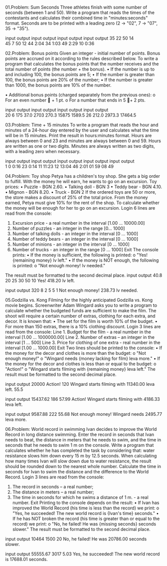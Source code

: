 01.Problem:  Sum Seconds
Three athletes finish with some number of seconds (between 1 and 50). Write a program that reads the times of the contestants and calculates their combined time in "minutes:seconds" format. Seconds are to be printed with a leading zero (2 -> "02", 7 -> "07", 35 -> "35").

input	output	input	output  input	output	input	output
35            22            50            14    
45            7             50            12
44	  2:04		34    1:03	  49  	2:29    10    0:36

02.Problem: Bonus points
Given an integer - initial number of points. Bonus points are accrued on it according to the rules described below. To write a program that calculates the bonus points that the number receives and the total number of points (the number + the bonus).
• If the number is up to and including 100, the bonus points are 5;
• If the number is greater than 100, the bonus points are 20% of the number;
• If the number is greater than 1000, the bonus points are 10% of the number.

• Additional bonus points (charged separately from the previous ones):
o For an even number  + 1 pt.
o For a number that ends in 5 + 2 pts.

input	output		input	output	        input	output	        input	output	
20	6               175     37.0            2703    270.3           15875   1589.5
        26		        212.0                   2973.3                  17464.5

03.Problem: Time + 15 minutes
To write a program that reads the hour and minutes of a 24-hour day entered by the user and calculates what the time will be in 15 minutes. 
Print the result in hours:minutes format. Hours are always between 0 and 23 and minutes are always between 0 and 59. 
Hours are written as one or two digits. Minutes are always written as two digits, with a leading zero when necessary.

input	output		input	output		input	output		input	output		input	output	
1                       0       0:16            23	0:14            11      11:23           12      13:04
46	2:01		01                      59                      08                      49

04.Problem: Toy shop
Petya has a children's toy shop. She gets a big order to fulfill. With the money he will earn, he wants to go on an excursion.
Toy prices:
• Puzzle - BGN 2.60.
• Talking doll - BGN 3
• Teddy bear - BGN 4.10.
• Mignon - BGN 8.20.
• Truck - BGN 2
If the ordered toys are 50 or more, the store makes a discount of 25% of the total price. From the money earned, Petya must give 10% for the rent of the shop. To calculate whether the money will be enough for her to go on an excursion.
Login
6 lines are read from the console:
1. Excursion price - a real number in the interval [1.00 … 10000.00]
2. Number of puzzles - an integer in the range [0… 1000]
3. Number of talking dolls - an integer in the interval [0 … 1000]
4. Number of teddy bears - an integer in the interval [0 … 1000]
5. Number of minions - an integer in the interval [0 … 1000]
6. Number of trucks - an integer in the range [0 … 1000]
Exit
The console prints:
• If the money is sufficient, the following is printed:
o "Yes! {remaining money} lv left."
• If the money is NOT enough, the following is printed:
o "Not enough money! lv needed."

The result must be formatted to the second decimal place.
input	output
40.8
20
25
30
50
10	Yes! 418.20 lv left.

input	output
320
8
2
5
5
1	Not enough money! 238.73 lv needed.

05.Godzilla vs. Kong
Filming for the highly anticipated Godzilla vs. Kong movie begins. Screenwriter Adam Wingard asks you to write a program 
to calculate whether the budgeted funds are sufficient to make the film. The shoot will require a certain number of extras, clothing for each extra, and decor.
It is known that:
• The set for the film is worth 10% of the budget.
• For more than 150 extras, there is a 10% clothing discount.
Login
3 lines are read from the console:
Line 1. Budget for the film - a real number in the interval [1.00 … 1000000.00]
Line 2. Number of extras – an integer in the interval [1 … 500]
Line 3. Price for clothing of one extra - real number in the interval [1.00 … 1000.00]
Exit
Two lines should be printed to the console:
• If the money for the decor and clothes is more than the budget:
o "Not enough money!"
o "Wingard needs {money lacking for film} leva more."
• If the money for the decor and clothes is less than or equal to the budget:
o "Action!"
o "Wingard starts filming with {remaining money} leva left."
The result must be formatted to the second decimal place.

input	output
20000   Action!
120     Wingard starts filming with 11340.00 leva left.
55.5

input	output
15437.62
186
57.99	Action!
        Wingard starts filming with 4186.33 leva left.

input	output
9587.88
222
55.68	Not enough money!
        Wingard needs 2495.77 leva more.

06.Problem: World record in swimming
Ivan decides to improve the World Record in long distance swimming. Enter the record in seconds that Ivan needs to beat, the distance in meters that he needs to swim, and the time in seconds that he needs to swim 1 m on the console. Write a program that calculates whether he has completed the task by considering that: water resistance slows him down every 15 m by 12.5 seconds. When calculating how many times Ivan will slow down due to water resistance, the result should be rounded down to the nearest whole number.
Calculate the time in seconds for Ivan to swim the distance and the difference to the World Record.
Login
3 lines are read from the console:
1. The record in seconds – a real number;
2. The distance in meters – a real number;
3. The time in seconds for which he swims a distance of 1 m. - a real number.
Exit
Printing to the console depends on the result:
• If Ivan has improved the World Record (his time is less than the record) we print:
o "Yes, he succeeded! The new world record is {Ivan's time} seconds."
• If he has NOT broken the record (his time is greater than or equal to the record) we print:
o "No, he failed! He was {missing seconds} seconds slower."
The result must be formatted to the second decimal place.

input   output
10464
1500
20	No, he failed! He was 20786.00 seconds slower.

input   output
55555.67
3017
5.03	Yes, he succeeded! The new world record is 17688.01 seconds.




	






			
		
			
	


		

		

	
